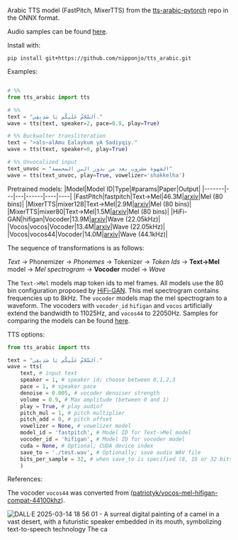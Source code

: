 Arabic TTS model (FastPitch, MixerTTS) from the [tts-arabic-pytorch](https://github.com/nipponjo/tts-arabic-pytorch) repo in the ONNX format.

Audio samples can be found [here](https://nipponjo.github.io/tts-arabic-speakers).

Install with:
```
pip install git+https://github.com/nipponjo/tts_arabic.git
```


Examples:
```python

# %%
from tts_arabic import tts

# %%
text = "اَلسَّلامُ عَلَيكُم يَا صَدِيقِي."
wave = tts(text, speaker=2, pace=0.9, play=True)

# %% Buckwalter transliteration
text = ">als~alAmu Ealaykum yA Sadiyqiy."
wave = tts(text, speaker=0, play=True)

# %% Unvocalized input
text_unvoc = "القهوة مشروب يعد من بذور البن المحمصة"
wave = tts(text_unvoc, play=True, vowelizer='shakkelha')

```

 Pretrained models:
|Model|Model ID|Type|#params|Paper|Output|
|-------|---|---|------|----|----|
|FastPitch|fastpitch|Text->Mel|46.3M|[arxiv](https://arxiv.org/abs/2006.06873)|Mel (80 bins)|
|MixerTTS|mixer128|Text->Mel|2.9M|[arxiv](https://arxiv.org/abs/2110.03584)|Mel (80 bins)|
|MixerTTS|mixer80|Text->Mel|1.5M|[arxiv](https://arxiv.org/abs/2110.03584)|Mel (80 bins)|
|HiFi-GAN|hifigan|Vocoder|13.9M|[arxiv](https://arxiv.org/abs/2010.05646)|Wave (22.05kHz)|
|Vocos|vocos|Vocoder|13.4M|[arxiv](https://arxiv.org/abs/2306.00814)|Wave (22.05kHz)|
|Vocos|vocos44|Vocoder|14.0M|[arxiv](https://arxiv.org/abs/2306.00814)|Wave (44.1kHz)|

The sequence of transformations is as follows:

*Text* &rarr; Phonemizer &rarr; *Phonemes* &rarr; Tokenizer &rarr; *Token Ids* &rarr; **Text->Mel** model &rarr; *Mel spectrogram* &rarr; **Vocoder** model &rarr; *Wave*

The `Text->Mel` models map token ids to mel frames. All models use the 80 bin configuration proposed by [HiFi-GAN](https://github.com/jik876/hifi-gan). This mel spectrogram contains frequencies up to 8kHz. The `vocoder` models map the mel spectrogram to a waveform. The vocoders with `vocoder_id` `hifigan` and `vocos` artificially extend the bandwidth to 11025Hz, and `vocos44` to 22050Hz. Samples for comparing the models can be found [here](https://nipponjo.github.io/tts-arabic-speakers/#models-cmp).

TTS options:
```python
from tts_arabic import tts

text = "اَلسَّلامُ عَلَيكُم يَا صَدِيقِي."
wave = tts(
    text, # input text
    speaker = 1, # speaker id; choose between 0,1,2,3
    pace = 1, # speaker pace
    denoise = 0.005, # vocoder denoiser strength
    volume = 0.9, # Max amplitude (between 0 and 1)
    play = True, # play audio?
    pitch_mul = 1, # pitch multiplier
    pitch_add = 0, # pitch offset
    vowelizer = None, # vowelizer model
    model_id = 'fastpitch', # Model ID for Text->Mel model
    vocoder_id = 'hifigan', # Model ID for vocoder model
    cuda = None, # Optional; CUDA device index
    save_to = './test.wav', # Optionally; save audio WAV file
    bits_per_sample = 32, # when save_to is specified (8, 16 or 32 bits)
    )

```

References:

The vocoder `vocos44` was converted from ([patriotyk/vocos-mel-hifigan-compat-44100khz](https://huggingface.co/patriotyk/vocos-mel-hifigan-compat-44100khz)).


![DALL·E 2025-03-14 18 56 01 - A surreal digital painting of a camel in a vast desert, with a futuristic speaker embedded in its mouth, symbolizing text-to-speech technology  The ca](https://github.com/user-attachments/assets/bcd31436-1e76-4432-9072-d0695f4d87e0)
